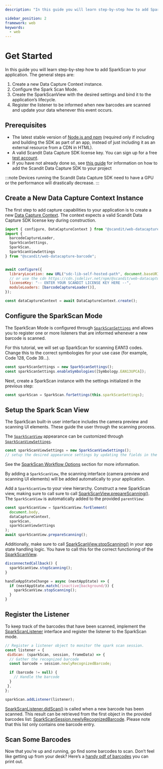 ```yaml
---
description: "In this guide you will learn step-by-step how to add SparkScan to your application. The general steps are:                                                                                  "

sidebar_position: 2
framework: web
keywords:
  - web
---
```


# Get Started

In this guide you will learn step-by-step how to add SparkScan to your application. The general steps are:

1. Create a new Data Capture Context instance.
2. Configure the Spark Scan Mode.
3. Create the SparkScanView with the desired settings and bind it to the application’s lifecycle.
4. Register the listener to be informed when new barcodes are scanned and update your data whenever this event occurs.

## Prerequisites

- The latest stable version of [Node.js and npm](https://nodejs.org/en/download/) (required only if including and building the SDK as part of an app, instead of just including it as an external resource from a CDN in HTML).
- A valid Scandit Data Capture SDK license key. You can sign up for a free [test account](https://ssl.scandit.com/dashboard/sign-up?p=test&utm%5Fsource=documentation).
- If you have not already done so, see [this guide](../add-sdk.md) for information on how to add the Scandit Data Capture SDK to your project

:::note
Devices running the Scandit Data Capture SDK need to have a GPU or the performance will drastically decrease.
:::

## Create a New Data Capture Context Instance

The first step to add capture capabilities to your application is to create a new [Data Capture Context](https://docs.scandit.com/data-capture-sdk/web/core/api/data-capture-context.html#class-scandit.datacapture.core.DataCaptureContext). The context expects a valid Scandit Data Capture SDK license key during construction.

```js
import { configure, DataCaptureContext } from "@scandit/web-datacapture-core";
import { 
  barcodeCaptureLoader,
  SparkScanSettings, 
  SparkScan, 
  SparkScanViewSettings 
} from "@scandit/web-datacapture-barcode";


await configure({
  libraryLocation: new URL("sdc-lib-self-hosted-path", document.baseURI).toString(),
  // or use the cdn https://cdn.jsdelivr.net/npm/@scandit/web-datacapture-barcode@7.3.0/sdc-lib/
  licenseKey: "-- ENTER YOUR SCANDIT LICENSE KEY HERE --",
  moduleLoaders: [barcodeCaptureLoader()],
});

const dataCaptureContext = await DataCaptureContext.create();
```

## Configure the SparkScan Mode

The SparkScan Mode is configured through [`SparkScanSettings`](https://docs.scandit.com/data-capture-sdk/web/barcode-capture/api/spark-scan-settings.html#class-scandit.datacapture.barcode.spark.SparkScanSettings) and allows you to register one or more listeners that are informed whenever a new barcode is scanned.

For this tutorial, we will set up SparkScan for scanning EAN13 codes. Change this to the correct symbologies for your use case (for example, Code 128, Code 39…).

```js
const sparkScanSettings = new SparkScanSettings();
const sparkScanSettings.enableSymbologies([Symbology.EAN13UPCA]);
```

Next, create a SparkScan instance with the settings initialized in the previous step:

```js
const sparkScan = SparkScan.forSettings(this.sparkScanSettings);
```

## Setup the Spark Scan View

The SparkScan built-in user interface includes the camera preview and scanning UI elements. These guide the user through the scanning process.

The [`SparkScanView`](https://docs.scandit.com/data-capture-sdk/web/barcode-capture/api/ui/spark-scan-view-settings.html#class-scandit.datacapture.barcode.spark.ui.SparkScanView) appearance can be customized through [`SparkScanViewSettings`](https://docs.scandit.com/data-capture-sdk/web/barcode-capture/api/ui/spark-scan-view-settings.html#class-scandit.datacapture.barcode.spark.ui.SparkScanViewSettings).

```js
const sparkScanViewSettings = new SparkScanViewSettings();
// setup the desired appearance settings by updating the fields in the object above
```

See the [SparkScan Workflow Options](./intro.md#workflow-options) section for more information.

By adding a `SparkScanView`, the scanning interface (camera preview and scanning UI elements) will be added automatically to your application.

Add a `SparkScanView` to your view hierarchy. Construct a new SparkScan view, making sure to call sure to call [SparkScanView.prepareScanning()](https://docs.scandit.com/data-capture-sdk/web/barcode-capture/api/ui/spark-scan-view.html#method-scandit.datacapture.barcode.spark.ui.SparkScanView.PrepareScanning). The `SparkScanView` is automatically added to the provided `parentView`:

```js
const sparkScanView = SparkScanView.forElement(
  document.body,
  dataCaptureContext,
  sparkScan,
  sparkScanViewSettings
);
await sparkScanView.prepareScanning();
```

Additionally, make sure to call [SparkScanView.stopScanning()](https://docs.scandit.com/data-capture-sdk/web/barcode-capture/api/ui/spark-scan-view.html#method-scandit.datacapture.barcode.spark.ui.SparkScanView.StopScanning) in your app state handling logic. You have to call this for the correct functioning of the
[SparkScanView](https://docs.scandit.com/data-capture-sdk/web/barcode-capture/api/ui/spark-scan-view.html#class-scandit.datacapture.barcode.spark.ui.SparkScanView).

```js
disconnectedCallback() {
  sparkScanView.stopScanning();
}

handleAppStateChange = async (nextAppState) => {
  if (nextAppState.match(/inactive|background/)) {
    sparkScanView.stopScanning();
  }
}
```

## Register the Listener

To keep track of the barcodes that have been scanned, implement the
[SparkScanListener](https://docs.scandit.com/data-capture-sdk/web/barcode-capture/api/spark-scan-listener.html#interface-scandit.datacapture.barcode.spark.ISparkScanListener) interface and register the listener to the SparkScan mode.

```js
// Register a listener object to monitor the spark scan session.
const listener = {
 didScan: (sparkScan, session, frameData) => {
  // Gather the recognized barcode
  const barcode = session.newlyRecognizedBarcode;

  if (barcode != null) {
    // Handle the barcode
  }  
 },
};

sparkScan.addListener(listener);
```

[SparkScanListener.didScan()](https://docs.scandit.com/data-capture-sdk/web/barcode-capture/api/spark-scan-listener.html#method-scandit.datacapture.barcode.spark.ISparkScanListener.OnBarcodeScanned) is called when a new barcode has been scanned. This result can be retrieved from the first object in the provided barcodes list:
[SparkScanSession.newlyRecognizedBarcode](https://docs.scandit.com/data-capture-sdk/web/barcode-capture/api/spark-scan-session.html#property-scandit.datacapture.barcode.spark.SparkScanSession.NewlyRecognizedBarcode). Please note that this list only contains one barcode entry.

## Scan Some Barcodes

Now that you’re up and running, go find some barcodes to scan. Don’t feel like getting up from your desk? Here’s a [handy pdf of barcodes](https://github.com/Scandit/.github/blob/main/images/PrintTheseBarcodes.pdf) you can
print out.
